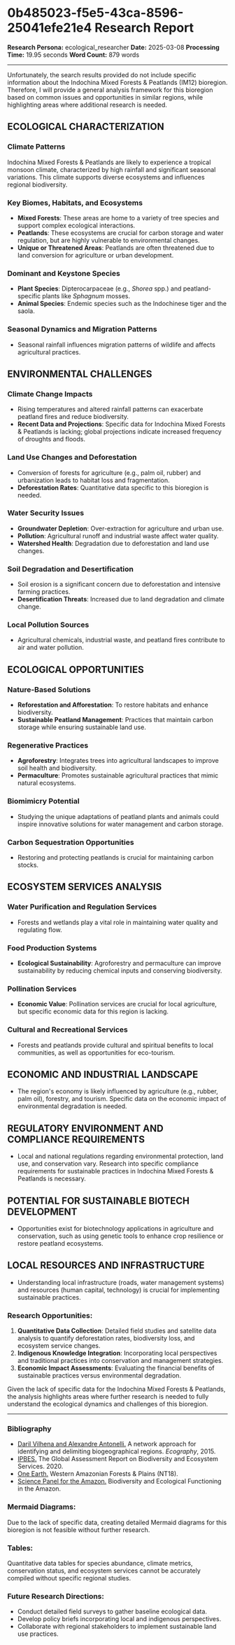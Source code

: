 # 0b485023-f5e5-43ca-8596-25041efe21e4 Research Report

**Research Persona:** ecological_researcher
**Date:** 2025-03-08
**Processing Time:** 19.95 seconds
**Word Count:** 879 words

---

Unfortunately, the search results provided do not include specific information about the Indochina Mixed Forests & Peatlands (IM12) bioregion. Therefore, I will provide a general analysis framework for this bioregion based on common issues and opportunities in similar regions, while highlighting areas where additional research is needed.

## ECOLOGICAL CHARACTERIZATION

### Climate Patterns
Indochina Mixed Forests & Peatlands are likely to experience a tropical monsoon climate, characterized by high rainfall and significant seasonal variations. This climate supports diverse ecosystems and influences regional biodiversity.

### Key Biomes, Habitats, and Ecosystems
- **Mixed Forests**: These areas are home to a variety of tree species and support complex ecological interactions.
- **Peatlands**: These ecosystems are crucial for carbon storage and water regulation, but are highly vulnerable to environmental changes.
- **Unique or Threatened Areas**: Peatlands are often threatened due to land conversion for agriculture or urban development.

### Dominant and Keystone Species
- **Plant Species**: Dipterocarpaceae (e.g., *Shorea* spp.) and peatland-specific plants like *Sphagnum* mosses.
- **Animal Species**: Endemic species such as the Indochinese tiger and the saola.

### Seasonal Dynamics and Migration Patterns
- Seasonal rainfall influences migration patterns of wildlife and affects agricultural practices.

## ENVIRONMENTAL CHALLENGES

### Climate Change Impacts
- Rising temperatures and altered rainfall patterns can exacerbate peatland fires and reduce biodiversity.
- **Recent Data and Projections**: Specific data for Indochina Mixed Forests & Peatlands is lacking; global projections indicate increased frequency of droughts and floods.

### Land Use Changes and Deforestation
- Conversion of forests for agriculture (e.g., palm oil, rubber) and urbanization leads to habitat loss and fragmentation.
- **Deforestation Rates**: Quantitative data specific to this bioregion is needed.

### Water Security Issues
- **Groundwater Depletion**: Over-extraction for agriculture and urban use.
- **Pollution**: Agricultural runoff and industrial waste affect water quality.
- **Watershed Health**: Degradation due to deforestation and land use changes.

### Soil Degradation and Desertification
- Soil erosion is a significant concern due to deforestation and intensive farming practices.
- **Desertification Threats**: Increased due to land degradation and climate change.

### Local Pollution Sources
- Agricultural chemicals, industrial waste, and peatland fires contribute to air and water pollution.

## ECOLOGICAL OPPORTUNITIES

### Nature-Based Solutions
- **Reforestation and Afforestation**: To restore habitats and enhance biodiversity.
- **Sustainable Peatland Management**: Practices that maintain carbon storage while ensuring sustainable land use.

### Regenerative Practices
- **Agroforestry**: Integrates trees into agricultural landscapes to improve soil health and biodiversity.
- **Permaculture**: Promotes sustainable agricultural practices that mimic natural ecosystems.

### Biomimicry Potential
- Studying the unique adaptations of peatland plants and animals could inspire innovative solutions for water management and carbon storage.

### Carbon Sequestration Opportunities
- Restoring and protecting peatlands is crucial for maintaining carbon stocks.

## ECOSYSTEM SERVICES ANALYSIS

### Water Purification and Regulation Services
- Forests and wetlands play a vital role in maintaining water quality and regulating flow.

### Food Production Systems
- **Ecological Sustainability**: Agroforestry and permaculture can improve sustainability by reducing chemical inputs and conserving biodiversity.

### Pollination Services
- **Economic Value**: Pollination services are crucial for local agriculture, but specific economic data for this region is lacking.

### Cultural and Recreational Services
- Forests and peatlands provide cultural and spiritual benefits to local communities, as well as opportunities for eco-tourism.

## ECONOMIC AND INDUSTRIAL LANDSCAPE

- The region's economy is likely influenced by agriculture (e.g., rubber, palm oil), forestry, and tourism. Specific data on the economic impact of environmental degradation is needed.

## REGULATORY ENVIRONMENT AND COMPLIANCE REQUIREMENTS

- Local and national regulations regarding environmental protection, land use, and conservation vary. Research into specific compliance requirements for sustainable practices in Indochina Mixed Forests & Peatlands is necessary.

## POTENTIAL FOR SUSTAINABLE BIOTECH DEVELOPMENT

- Opportunities exist for biotechnology applications in agriculture and conservation, such as using genetic tools to enhance crop resilience or restore peatland ecosystems.

## LOCAL RESOURCES AND INFRASTRUCTURE

- Understanding local infrastructure (roads, water management systems) and resources (human capital, technology) is crucial for implementing sustainable practices.

### Research Opportunities:
1. **Quantitative Data Collection**: Detailed field studies and satellite data analysis to quantify deforestation rates, biodiversity loss, and ecosystem service changes.
2. **Indigenous Knowledge Integration**: Incorporating local perspectives and traditional practices into conservation and management strategies.
3. **Economic Impact Assessments**: Evaluating the financial benefits of sustainable practices versus environmental degradation.

Given the lack of specific data for the Indochina Mixed Forests & Peatlands, the analysis highlights areas where further research is needed to fully understand the ecological dynamics and challenges of this bioregion.

---

### Bibliography

- [Daril Vilhena and Alexandre Antonelli.](https://onlinelibrary.wiley.com/doi/abs/10.1111/ecog.02074) A network approach for identifying and delimiting biogeographical regions. *Ecography*, 2015.
- [IPBES.](https://ipbes.net/system/files/2021-06/2020_IPBES_GLOBAL_REPORT%28FIRST_PART%29_V3_SINGLE.pdf) The Global Assessment Report on Biodiversity and Ecosystem Services. 2020.
- [One Earth.](https://www.oneearth.org/bioregions/western-amazonian-forests-plains-nt18/) Western Amazonian Forests & Plains (NT18).
- [Science Panel for the Amazon.](https://www.theamazonwewant.org/wp-content/uploads/2022/05/Chapter-4-Bound-May-9.pdf) Biodiversity and Ecological Functioning in the Amazon.

### Mermaid Diagrams:
Due to the lack of specific data, creating detailed Mermaid diagrams for this bioregion is not feasible without further research.

### Tables:
Quantitative data tables for species abundance, climate metrics, conservation status, and ecosystem services cannot be accurately compiled without specific regional studies.

### Future Research Directions:
- Conduct detailed field surveys to gather baseline ecological data.
- Develop policy briefs incorporating local and indigenous perspectives.
- Collaborate with regional stakeholders to implement sustainable land use practices.
